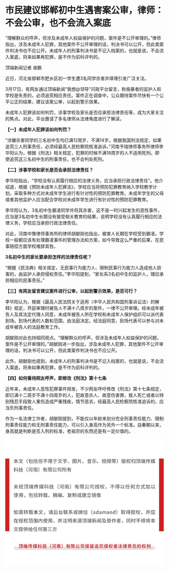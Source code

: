 # 市民建议邯郸初中生遇害案公审，律师：不会公审，也不会流入案底

“理解群众的呼声，但涉及未成年人权益保护的问题，案件是不公开审理的。”律师指出，涉及未成年人犯罪，其他案件不公开审理的话，判决书可以公开，但此类案件判决书也不应公开。未成年人的刑事判决书是不记入档案的，也就是说，不会流入案底，将来如果再犯罪，是不作为前科评判的。

顶端新闻记者 谢鹏

近日，河北省邯郸市肥乡区初一学生遭3名同学杀害并填埋引发广泛关注。

3月17日，有网友通过顶端新闻“我想@领导”问政平台留言，称施暴者的监护人和学校是失责的，必须追究相应责任。案件正在调查中，公众期待案件尽快有一个公平公正的结果，建议该案公审，以起到警示效果。

未成年人犯罪该如何判罚，涉事学校及家长是否应承担法律责任等，成为大家关注的焦点。对此，平台邀请了多名律师从法律角度进行了解读。

**【一】未成年人犯罪该如何判罚？**

“涉嫌杀害同学的三名初中生均已满12周岁，不满14岁。根据我国刑法规定，如果追究三人刑事责任，必须经最高人民检察院核准追诉。”河南予瑞律师事务所律师李华阳认为，根据《刑法》相关规定，犯罪的时候不满18周岁的人不适用死刑。即使追究这三名初中生的刑事责任，也不会判处死刑。

**【二】涉事学校和家长是否会承担法律责任？**

李华阳指出，“学校没有认真履行相应的法律义务，应当承担行政法律责任”。他介绍道，根据《预防未成年人犯罪法》，学校应当将预防犯罪教育纳入学校教学计划，采取多种方式对未成年学生进行有针对性的预防犯罪教育。未成年学生的父母或者其他监护人应当配合学校对未成年学生进行有针对性的预防犯罪教育。

李华阳认为，3名初中生霸凌同学并将其杀害，这不是一时兴起发生的恶性事件，应当是3名初中生长期没有接受相关教育的结果，说明学校没有认真履行相应的法律义务，学校应当承担行政法律责任。

对此，河南中豫律师事务所的律师胡献刚也指出，被害人长期在学校受到霸凌。学校一般都应该有处理霸凌事件的管理办法和方案，如今导致这么严重的后果，在民事赔偿方面学校难辞其咎。

**3名初中生的家长要承担怎样的法律责任呢？**

“根据《民法典》相关规定，无民事行为能力人、限制民事行为能力人造成他人损害的，由监护人承担侵权责任。”李华阳提到，“家长系3名初中生的监护人，理应承担相应的民事责任。”

**【三】有网友留言建议案件进行公审，以起到警示效果，是否可行？**

李华阳认为，根据《最高人民法院关于适用〈中华人民共和国刑事诉讼法〉的解释》规定，开庭审理时被告人不满十八周岁的案件，一律不公开审理。经未成年被告人及其法定代理人同意，未成年被告人所在学校和未成年人保护组织可以派代表到场。到场代表的人数和范围，由法庭决定。经法庭同意，到场代表可以参与对未成年被告人的法庭教育工作。

胡献刚对此也持相同观点。“理解群众的呼声，但涉及未成年人权益保护的问题，案件是不公开审理的。”胡献刚进一步指出，涉及未成年人犯罪，其他案件不公开审理的话，判决书可以公开，但此类案件判决书也不应公开。

此外，胡献刚也提到，未成年人的刑事判决书是不记入档案的，也就是说，不会流入案底，将来如果再犯罪，是不作为前科评判的。

**【四】如何看待网友呼声，即修改《刑法》第十七条**

近年来，未成年人恶性犯罪事件频发，不少网友呼吁修改《刑法》第十七条规定，即已满十二周岁不满十四周岁的人，犯故意杀人、故意伤害罪，致人死亡或者以特别残忍手段致人重伤造成严重残疾，情节恶劣，经最高人民检察院核准追诉的，应当负刑事责任。

作为一名法律工作者，胡献刚提到，不能仅以年龄来划分完全刑事责任能力、限制刑事责任能力和无刑事责任能力，可以引入身高作为另外一个标准。自秦朝以来，身高就是判断是否入刑的标准，老祖宗的东西还是有一定价值的。

![8525f8ff51689652094f029c3e8f6241.jpg](https://raw.githubusercontent.com/qqhsx/qqnews_image/main/2024/03/19/市民建议邯郸初中生遇害案公审，律师：不会公审，也不会流入案底/8525f8ff51689652094f029c3e8f6241.jpg)

